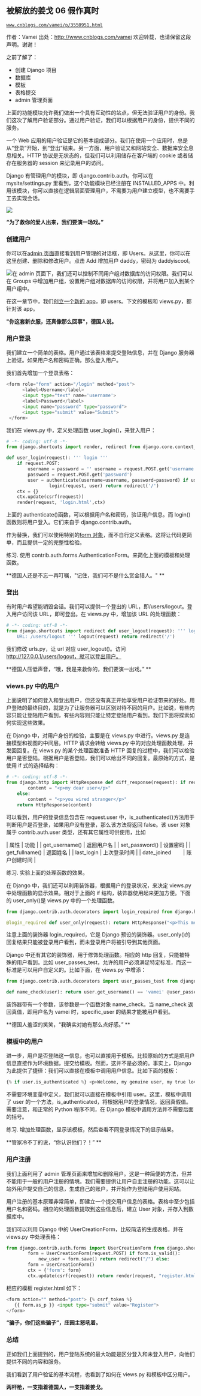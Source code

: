 ## 被解放的姜戈 06 假作真时

[`www.cnblogs.com/vamei/p/3550951.html`](http://www.cnblogs.com/vamei/p/3550951.html)

作者：Vamei 出处：http://www.cnblogs.com/vamei 欢迎转载，也请保留这段声明。谢谢！

之前了解了：

*   创建 Django 项目
*   数据库
*   模板
*   表格提交
*   admin 管理页面

上面的功能模块允许我们做出一个具有互动性的站点，但无法验证用户的身份。我们这次了解用户验证部分。通过用户验证，我们可以根据用户的身份，提供不同的服务。

一个 Web 应用的用户验证是它的基本组成部分。我们在使用一个应用时，总是从“登录”开始，到“登出”结束。另一方面，用户验证又和网站安全、数据库安全息息相关。HTTP 协议是无状态的，但我们可以利用储存在客户端的 cookie 或者储存在服务器的 session 来记录用户的访问。 

Django 有管理用户的模块，即 django.contrib.auth。你可以在 mysite/settings.py 里看到，这个功能模块已经注册在 INSTALLED_APPS 中。利用该模块，你可以直接在逻辑层面管理用户，不需要为用户建立模型，也不需要手工去实现会话。

![](img/rdb_epub_3958939160248316324.jpg)

**“为了救你的爱人出来，我们要演一场戏。”**

### 创建用户

你可以在[admin 页面](http://www.cnblogs.com/vamei/p/3548762.html)直接看到用户管理的对话框，即 Users。从这里，你可以在这里创建、删除和修改用户。点击 Add 增加用户 daddy，密码为 daddyiscool。

![](img/rdb_epub_5087604876145630556.jpg)在 admin 页面下，我们还可以控制不同用户组对数据库的访问权限。我们可以在 Groups 中增加用户组，设置用户组对数据库的访问权限，并将用户加入到某个用户组中。

在这一章节中，我们[创立一个新的 app](http://www.cnblogs.com/vamei/p/3528878.html)，即 users。下文的模板和 views.py，都针对该 app。

**"你这套新衣服，还真像那么回事"，德国人说。**

### 用户登录

我们建立一个简单的表格。用户通过该表格来提交登陆信息，并在 Django 服务器上验证。如果用户名和密码正确，那么登入用户。

我们首先增加一个登录表格：

```py
<form role="form" action="/login" method="post">
      <label>Username</label>
      <input type="text" name='username'>
      <label>Password</label>
      <input name="password" type="password">
      <input type="submit" value="Submit">
 </form>

```

我们在 views.py 中，定义处理函数 user_login()，来登入用户：

```py
# -*- coding: utf-8 -*-
from django.shortcuts import render, redirect from django.core.context_processors import csrf from django.contrib.auth import *

def user_login(request): ''' login '''
    if request.POST:
        username = password = '' username = request.POST.get('username')
        password = request.POST.get('password')
        user = authenticate(username=username, password=password) if user is not None and user.is_active:
                login(request, user) return redirect('/')
    ctx = {}
    ctx.update(csrf(request))
    render(request, 'login.html',ctx)

```

上面的 authenticate()函数，可以根据用户名和密码，验证用户信息。而 login()函数则将用户登入。它们来自于 django.contrib.auth。

作为替换，我们可以使用特别的[form 对象](http://www.cnblogs.com/vamei/p/3546090.html)，而不自行定义表格。这将让代码更简单，而且提供一定的完整性检验。

练习. 使用 contrib.auth.forms.AuthenticationForm。来简化上面的模板和处理函数。

**德国人还是不忘一再叮嘱，"记住，我们可不是什么赏金猎人。" **

### 登出

有时用户希望能销毁会话。我们可以提供一个登出的 URL，即/users/logout。登入用户访问该 URL，即可登出。在 views.py 中，增加该 URL 的处理函数：

```py
# -*- coding: utf-8 -*-
from django.shortcuts import redirect def user_logout(request): ''' logout
    URL: /users/logout ''' logout(request) return redirect('/')

```

我们修改 urls.py，让 url 对应 user_logout()。访问 http://127.0.0.1/users/logout，就可以登出用户。

**德国人压低声音，“哦，我是来救你的，我们要演一出戏。” **

### views.py 中的用户

上面说明了如何登入和登出用户，但还没有真正开始享受用户验证带来的好处。用户登陆的最终目的，就是为了让服务器可以区别对待不同的用户。比如说，有些内容只能让登陆用户看到，有些内容则只能让特定登陆用户看到。我们下面将探索如何实现这些效果。

在 Django 中，对用户身份的检验，主要是在 views.py 中进行。views.py 是连接模型和视图的中间层。HTTP 请求会转给 views.py 中的对应处理函数处理，并发回回复。在 views.py 的某个处理函数准备 HTTP 回复的过程中，我们可以检验用户是否登陆。根据用户是否登陆，我们可以给出不同的回复。最原始的方式，是使用 if 式的选择结构： 

```py
# -*- coding: utf-8 -*-
from django.http import HttpResponse def diff_response(request): if request.user.is_authenticated():
        content = "<p>my dear user</p>"
    else:
        content = "<p>you wired stranger</p>"
    return HttpResponse(content)

```

可以看到，用户的登录信息包含在 request.user 中，is_authenticated()方法用于判断用户是否登录，如果用户没有登录，那么该方法将返回 false。该 user 对象属于 contrib.auth.user 类型，还有其它属性可供使用，比如

| 属性 | 功能 |
| get_username() | 返回用户名 |
| set_password() | 设置密码 |
| get_fullname() | 返回姓名 |
| last_login | 上次登录时间 |
| date_joined　　 | 账户创建时间 |

练习. 实验上面的处理函数的效果。

在 Django 中，我们还可以利用装饰器，根据用户的登录状况，来决定 views.py 中处理函数的显示效果。相对于上面的 if 结构，装饰器使用起来更加方便。下面的 user_only()是 views.py 中的一个处理函数。

```py
from django.contrib.auth.decorators import login_required from django.http import HttpResponse

@login_required def user_only(request): return HttpResponse("<p>This message is for logged in user only.</p>")

```

注意上面的装饰器 login_required，它是 Django 预设的装饰器。user_only()的回复结果只能被登录用户看到，而未登录用户将被引导到其他页面。

Django 中还有其它的装饰器，用于修饰处理函数。相应的 http 回复，只能被特殊的用户看到。比如 user_passes_test，允许的用户必须满足特定标准，而这一标准是可以用户自定义的。比如下面，在 views.py 中增添：

```py
from django.contrib.auth.decorators import user_passes_test from django.http import HttpResponse

```

```py
def name_check(user): return user.get_username() == 'vamei' @user_passes_test(name_check) def specific_user(request): return HttpResponse("<p>for Vamei only</p>")

```

装饰器带有一个参数，该参数是一个函数对象 name_check。当 name_check 返回真值，即用户名为 vamei 时，specific_user 的结果才能被用户看到。

**德国人羞涩的笑笑，“我确实对她有那么点好感。” **

### 模板中的用户

进一步，用户是否登陆这一信息，也可以直接用于模板。比较原始的方式是把用户信息直接作为环境数据，提交给模板。然而，这并不是必须的。事实上，Django 为此提供了捷径：我们可以直接在模板中调用用户信息。比如下面的模板：

```py
{% if user.is_authenticated %} <p>Welcome, my genuine user, my true love.</p> {% else %} <p>Sorry, not login, you are not yet my sweetheart. </p> {% endif %}

```

不需要环境变量中定义，我们就可以直接在模板中引用 user。这里，模板中调用了 user 的一个方法，is_authenticated，将根据用户的登录情况，返回真假值。需要注意，和正常的 Python 程序不同，在 Django 模板中调用方法并不需要后面的括号。

练习. 增加处理函数，显示该模板，然后查看不同登录情况下的显示结果。

**管家冷不丁的说，“你认识他们？！” **

### 用户注册

我们上面利用了 admin 管理页面来增加和删除用户。这是一种简便的方法，但并不能用于一般的用户注册的情境。我们需要提供让用户自主注册的功能。这可以让站外用户提交自己的信息，生成自己的账户，并开始作为登陆用户使用网站。

用户注册的基本原理非常简单，即建立一个提交用户信息的表格。表格中至少包括用户名和密码。相应的处理函数提取到这些信息后，建立 User 对象，并存入到数据库中。

我们可以利用 Django 中的 UserCreationForm，比较简洁的生成表格，并在 views.py 中处理表格：

```py
from django.contrib.auth.forms import UserCreationForm from django.shortcuts import render, redirect from django.core.context_processors import csrf def register(request): if request.method == 'POST': 
        form = UserCreationForm(request.POST) if form.is_valid(): 
            new_user = form.save() return redirect("/") else:
        form = UserCreationForm()
        ctx = {'form': form}
        ctx.update(csrf(request)) return render(request, "register.html", ctx)

```

相应的模板 register.html 如下：

```py
<form action="" method="post"> {% csrf_token %}
   {{ form.as_p }} <input type="submit" value="Register">
</form>

```

**“骗子，你们这些骗子”，庄园主怒吼着。**

### 总结

正如我们上面提到的，用户登陆系统的最大功能是区分登入和未登入用户，向他们提供不同的内容和服务。

我们看到了用户验证的基本流程，也看到了如何在 views.py 和模板中区分用户。

**两杆枪，一支指着德国人，一支指着姜戈。**